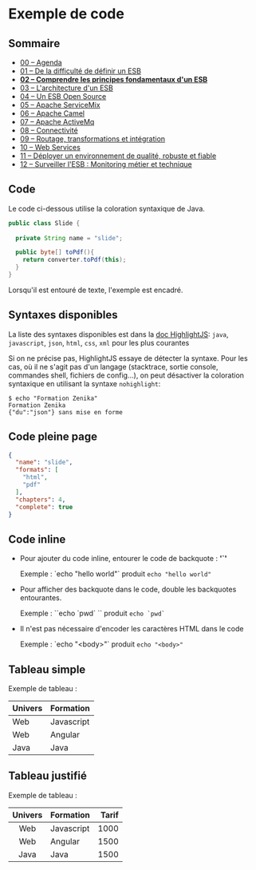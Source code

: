 # Exemple de code

<!-- .slide: class="page-title" -->



## Sommaire

<!-- .slide: class="toc" -->

- [00 – Agenda](#/0)
- [01 – De la difficulté de définir un ESB](#/1)
- **[02 – Comprendre les principes fondamentaux d'un ESB](#/2)**
- [03 – L'architecture d'un ESB](#/3)
- [04 – Un ESB Open Source](#/4)
- [05 – Apache ServiceMix](#/5)
- [06 – Apache Camel](#/6)
- [07 – Apache ActiveMq](#/7)
- [08 – Connectivité](#/8)
- [09 – Routage, transformations et intégration](#/9)
- [10 – Web Services](#/10)
- [11 – Déployer un environnement de qualité, robuste et fiable](#/11)
- [12 – Surveiller l'ESB : Monitoring métier et technique](#/12)


## Code

Le code ci-dessous utilise la coloration syntaxique de Java.

```java
public class Slide {
  
  private String name = "slide";

  public byte[] toPdf(){
    return converter.toPdf(this);
  }
}
```

Lorsqu'il est entouré de texte, l'exemple est encadré.



## Syntaxes disponibles

La liste des syntaxes disponibles est dans la [doc HighlightJS](http://highlightjs.readthedocs.org/en/latest/css-classes-reference.html): `java`, `javascript`, `json`, `html`, `css`, `xml` pour les plus courantes

Si on ne précise pas, HighlightJS essaye de détecter la syntaxe.
Pour les cas, où il ne s'agit pas d'un langage (stacktrace, sortie console, commandes shell, fichiers de config...), on peut désactiver la coloration syntaxique en utilisant la syntaxe `nohighlight`:

```nohighlight
$ echo "Formation Zenika"
Formation Zenika
{"du":"json"} sans mise en forme
```



## Code pleine page

```json
{
  "name": "slide",
  "formats": [
    "html",
    "pdf"
  ],
  "chapters": 4,
  "complete": true
}
```



## Code inline

- Pour ajouter du code inline, entourer le code de backquote : **'\`'**

  Exemple : \`echo "hello world"\` produit `echo "hello world"`

- Pour afficher des backquote dans le code, double les backquotes entourantes. 

  Exemple : \`\`echo \`pwd\` \`\` produit ``echo `pwd` ``

- Il n'est pas nécessaire d'encoder les caractères HTML dans le code

  Exemple : \`echo "&lt;body&gt;"\` produit `echo "<body>"`



## Tableau simple

Exemple de tableau :

| Univers | Formation |
| ------------- | ------------- |
| Web | Javascript |
| Web | Angular |
| Java | Java |




## Tableau justifié

Exemple de tableau :

| Univers | Formation | Tarif
| :-------------: | ------------- | ------:
| Web | Javascript | 1000
| Web | Angular | 1500
| Java | Java | 1500



<!-- .slide: class="page-questions" -->



<!-- .slide: class="page-tp2" -->
